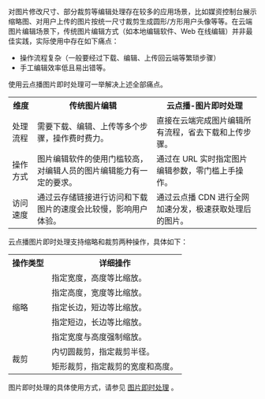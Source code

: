 对图片修改尺寸、部分裁剪等编辑处理存在较多的应用场景，比如媒资控制台展示缩略图、对用户上传的图片按统一尺寸裁剪生成圆形/方形用户头像等等。在云端图片编辑场景下，传统图片编辑方式（如本地编辑软件、Web 在线编辑）并非最佳实践，实际使用中存在如下痛点：
- 操作流程复杂（一般要经过下载、编辑、上传回云端等繁琐步骤）
- 手工编辑效率低且易出错等。

使用云点播图片即时处理可一举解决上述全部痛点。

<Table>
<tbody>
<tr>
<th>维度</th>
<th>传统图片编辑</th>
<th>云点播-图片即时处理</th>
</tr>

<tr>
<td>处理流程</td>
<td>需要下载、编辑、上传等多个步骤，操作费时费力。</td>
<td>直接在云端完成图片编辑所有流程，省去下载和上传步骤。</td>
</tr>

<tr>
<td>操作方式</td>
<td>图片编辑软件的使用门槛较高，对编辑人员的图片编辑能力有一定的要求。</td>
<td>通过在 URL 实时指定图片编辑参数，零门槛上手操作。</td>
</tr>

<tr>
<td>访问速度</td>
<td>通过云存储链接进行访问和下载图片的速度会比较慢，影响用户体验。</td>
<td>通过云点播 CDN 进行全网加速分发，极速获取处理后的图片。</td>
</tr>

</tbody>
</Table>

云点播图片即时处理支持缩略和裁剪两种操作，具体如下：

<Table>
<tbody>
<tr>
<th>操作类型</th>
<th>详细操作</th>
</tr>

<tr>
<td rowspan=5>缩略</td>
<td>指定宽度，高度等比缩放。</td>
</tr>

<tr>
<td>指定高度，宽度等比缩放。</td>
</tr>

<tr>
<td>指定长边，短边等比缩放。</td>
</tr>

<tr>
<td>指定短边，长边等比缩放。</td>
</tr>

<tr>
<td>指定宽度与高度强制缩放。</td>
</tr>

<tr>
<td rowspan=2>裁剪</td>
<td>内切圆裁剪，指定裁剪半径。</td>
</tr>

<tr>
<td>矩形裁剪，指定裁剪的宽度和高度。</td>
</tr>

</tbody>
</Table>



图片即时处理的具体使用方式，请参见 [图片即时处理](https://cloud.tencent.com/document/product/266/50968) 。
